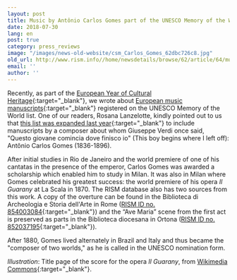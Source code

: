 ```yaml
---
layout: post
title: Music by Antônio Carlos Gomes part of the UNESCO Memory of the World list
date: 2018-07-30
lang: en
post: true
category: press_reviews
image: "/images/news-old-website/csm_Carlos_Gomes_62dbc726c8.jpg"
old_url: http://www.rism.info//home/newsdetails/browse/62/article/64/music-by-antonio-carlos-gomes-part-of-the-unesco-memory-of-the-world-list.html
email: ''
author: ''
---
```


Recently, as part of the [European Year of Cultural Heritage](http://europa.eu/cultural-heritage/){:target="_blank"}, we wrote about [European music manuscripts](http://www.rism.info/home/newsdetails/?cHash=e0a933184e2232321f4dc19226b59f74&tx_ttnews%5BbackPid%5D=2&tx_ttnews%5Btt_news%5D=1625){:target="_blank"} registered on the UNESCO Memory of the World list. One of our readers, Rosana Lanzelotte, kindly pointed out to us that [this list was expanded last year](http://www.unesco.org/new/en/communication-and-information/memory-of-the-world/register/full-list-of-registered-heritage/registered-heritage-page-1/antonio-carlos-gomes/){:target="_blank"} to include manuscripts by a composer about whom Giuseppe Verdi once said, "Questo giovane comincia dove finisco io" (This boy begins where I left off): Antônio Carlos Gomes (1836-1896).

After initial studies in Rio de Janeiro and the world premiere of one of his cantatas in the presence of the emperor, Carlos Gomes was awarded a scholarship which enabled him to study in Milan. It was also in Milan where Gomes celebrated his greatest success: the world premiere of his opera _Il Guarany_ at La Scala in 1870. The RISM database also has two sources from this work. A copy of the overture can be found in the Biblioteca di Archeologia e Storia dell'Arte in Rome ([RISM ID no. 854003084](https://opac.rism.info/search?id=854003084&Language=en){:target="_blank"}) and the “Ave Maria” scene from the first act is preserved as parts in the Biblioteca diocesana in Ortona ([RISM ID no. 852037195](https://opac.rism.info/search?id=852037195&Language=en){:target="_blank"}).

After 1880, Gomes lived alternately in Brazil and Italy and thus became the "composer of two worlds," as he is called in the UNESCO nomination form.

_Illustration_: Title page of the score for the opera _Il Guarany_, from [Wikimedia Commons](https://commons.wikimedia.org/wiki/File:Il_Guarany_Score_Front_Cover.jpg?uselang=en){:target="_blank"}.


